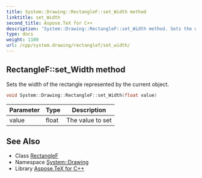```yaml
---
title: System::Drawing::RectangleF::set_Width method
linktitle: set_Width
second_title: Aspose.TeX for C++
description: 'System::Drawing::RectangleF::set_Width method. Sets the width of the rectangle represented by the current object in C++.'
type: docs
weight: 1100
url: /cpp/system.drawing/rectanglef/set_width/
---
```

## RectangleF::set_Width method


Sets the width of the rectangle represented by the current object.

```cpp
void System::Drawing::RectangleF::set_Width(float value)
```


| Parameter | Type | Description |
| --- | --- | --- |
| value | float | The value to set |

## See Also

* Class [RectangleF](../)
* Namespace [System::Drawing](../../)
* Library [Aspose.TeX for C++](../../../)
